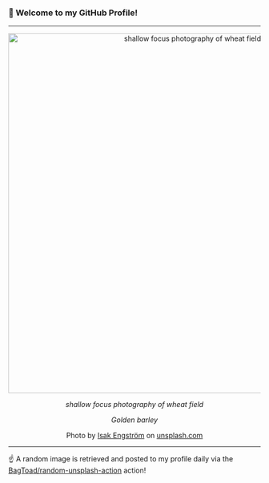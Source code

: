 ### 👋 Welcome to my GitHub Profile!

----

<div align="center">
  <img width="720" src="https://images.unsplash.com/photo-1497448134719-754ac7fd09eb?crop=entropy&cs=tinysrgb&fit=max&fm=jpg&ixid=M3w1NTI0OTR8MHwxfHJhbmRvbXx8fHx8fHx8fDE3NTgwMDMyODN8&ixlib=rb-4.1.0&q=80&w=1080" alt="shallow focus photography of wheat field">
  
  <em>shallow focus photography of wheat field</em>
  
  <em>Golden barley</em>
  
  Photo by [Isak Engström](null) on [unsplash.com](https://unsplash.com/)
</div>

----

☝️ A random image is retrieved and posted to my profile daily via the [BagToad/random-unsplash-action](https://github.com/BagToad/random-unsplash-action) action!
